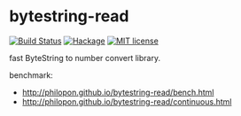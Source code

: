 bytestring-read
===
[![Build Status](https://travis-ci.org/philopon/bytestring-read.svg?branch=master)](https://travis-ci.org/philopon/bytestring-read)
[![Hackage](http://img.shields.io/hackage/v/bytestring-read.svg)](https://hackage.haskell.org/package/bytestring-read)
[![MIT license](http://img.shields.io/badge/license-MIT-blue.svg)](LICENSE)

fast ByteString to number convert library.

benchmark:

  * http://philopon.github.io/bytestring-read/bench.html
  * http://philopon.github.io/bytestring-read/continuous.html
